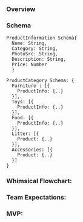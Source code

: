 ### Overview


### Schema
```
ProductInformation Schema{
  Name: String,
  Category: String,
  PhotoSrc: String,
  Description: String,
  Price: Number
  }
```
```
ProductCategory Schema:	{
  Furniture : [{ 
    ProductInfo: {..}
  }],
  Toys: [{ 
    ProductInfo: {..}
  }],
  Food: [{ 
    ProductInfo: {..}
  }],
  Litter: [{ 
    Product: {..}
  }],
  Accessories: [{ 
    Product: {..}
  }]
}
```

### Whimsical Flowchart: 
### Team Expectations: 
### MVP:

